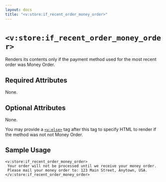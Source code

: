 ```yaml
---
layout: docs
title: "<v:store:if_recent_order_money_order>"
---
```


# `<v:store:if_recent_order_money_order>`

Renders its contents only if the payment method used for the most recent
order was Money Order.

## Required Attributes

None.

## Optional Attributes

None.

You may provide a [`<v:else>`](/v_else/) tag after this tag to specify
HTML to render if the method was not not Money Order.

## Sample Usage

    <v:store:if_recent_order_money_order>
     Your order will not be processed until we receive your money order.  
     Please mail your money order to: 123 Main Street, Anytown, USA.
    </v:store:if_recent_order_money_order>
